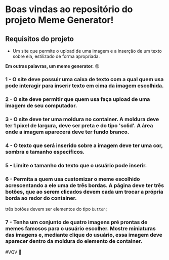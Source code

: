 # Boas vindas ao repositório do projeto Meme Generator!


## Requisitos do projeto

* Um site que permite o upload de uma imagem e a inserção de um texto sobre ela, estilizado de forma apropriada.

 **Em outras palavras, um meme generator.** 😜

### 1 - O site deve possuir uma caixa de texto com a qual quem usa pode interagir para inserir texto em cima da imagem escolhida.

### 2 - O site deve permitir que quem usa faça upload de uma imagem de seu computador.

### 3 - O site deve ter uma moldura no container. A moldura deve ter 1 pixel de largura, deve ser preta e do tipo 'solid'. A área onde a imagem aparecerá deve ter fundo branco.

### 4 - O texto que será inserido sobre a imagem deve ter uma cor, sombra e tamanho específicos.

### 5 - Limite o tamanho do texto que o usuário pode inserir.

### 6 - Permita a quem usa customizar o meme escolhido acrescentando a ele uma de três bordas. A página deve ter três botões, que ao serem clicados devem cada um trocar a própria borda ao redor do container.
 três botões devem ser elementos do tipo `button`;

### 7 - Tenha um conjunto de quatro imagens pré prontas de memes famosos para o usuário escolher. Mostre miniaturas das imagens e, mediante clique do usuário, essa imagem deve aparecer dentro da moldura do elemento de container.

#VQV 🚀
